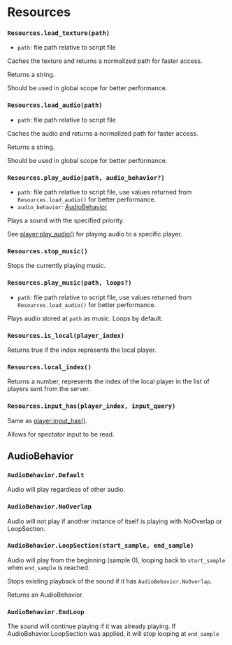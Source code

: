 # Resources

### `Resources.load_texture(path)`

- `path`: file path relative to script file

Caches the texture and returns a normalized path for faster access.

Returns a string.

Should be used in global scope for better performance.

### `Resources.load_audio(path)`

- `path`: file path relative to script file

Caches the audio and returns a normalized path for faster access.

Returns a string.

Should be used in global scope for better performance.

### `Resources.play_audio(path, audio_behavior?)`

- `path`: file path relative to script file, use values returned from `Resources.load_audio()` for better performance.
- `audio_behavior`: [AudioBehavior](#audiobehavior)

Plays a sound with the specified priority.

See [player:play_audio()](/client/lua-api/entity-api/player#playerplay_audiopath-audio_behavior) for playing audio to a specific player.

### `Resources.stop_music()`

Stops the currently playing music.

### `Resources.play_music(path, loops?)`

- `path`: file path relative to script file, use values returned from `Resources.load_audio()` for better performance.

Plays audio stored at `path` as music. Loops by default.

### `Resources.is_local(player_index)`

Returns true if the index represents the local player.

### `Resources.local_index()`

Returns a number, represents the index of the local player in the list of players sent from the server.

### `Resources.input_has(player_index, input_query)`

Same as [player:input_has()](/client/lua-api/entity-api/player#playerinput_hasinput_query).

Allows for spectator input to be read.

## AudioBehavior

### `AudioBehavior.Default`

Audio will play regardless of other audio.

### `AudioBehavior.NoOverlap`

Audio will not play if another instance of itself is playing with NoOverlap or LoopSection.

### `AudioBehavior.LoopSection(start_sample, end_sample)`

Audio will play from the beginning (sample 0), looping back to `start_sample` when `end_sample` is reached.

Stops existing playback of the sound if it has `AudioBehavior.NoOverlap`.

Returns an AudioBehavior.

### `AudioBehavior.EndLoop`

The sound will continue playing if it was already playing. If AudioBehavior.LoopSection was applied, it will stop looping at `end_sample`
